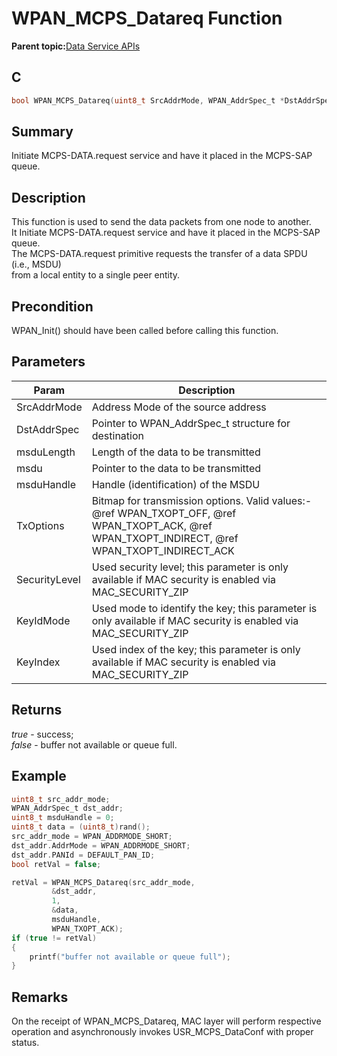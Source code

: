 # WPAN\_MCPS\_Datareq Function

**Parent topic:**[Data Service APIs](GUID-626BC179-2C84-45A5-9075-47D7BA9DB491.md)

## C

```c
bool WPAN_MCPS_Datareq(uint8_t SrcAddrMode, WPAN_AddrSpec_t *DstAddrSpec, uint8_t msduLength, uint8_t *msdu, uint8_t msduHandle, uint8_t TxOptions)
```

## Summary

Initiate MCPS-DATA.request service and have it placed in the MCPS-SAP queue.

## Description

This function is used to send the data packets from one node to another.<br />It Initiate MCPS-DATA.request service and have it placed in the MCPS-SAP queue.<br />The MCPS-DATA.request primitive requests the transfer of a data SPDU \(i.e., MSDU\)<br />from a local entity to a single peer entity.

## Precondition

WPAN\_Init\(\) should have been called before calling this function.

## Parameters

|Param|Description|
|-----|-----------|
|SrcAddrMode|Address Mode of the source address|
|DstAddrSpec|Pointer to WPAN\_AddrSpec\_t structure for destination|
|msduLength|Length of the data to be transmitted|
|msdu|Pointer to the data to be transmitted|
|msduHandle|Handle \(identification\) of the MSDU|
|TxOptions|Bitmap for transmission options. Valid values:- @ref WPAN\_TXOPT\_OFF, @ref WPAN\_TXOPT\_ACK, @ref WPAN\_TXOPT\_INDIRECT, @ref WPAN\_TXOPT\_INDIRECT\_ACK|
|SecurityLevel|Used security level; this parameter is only available if MAC security is enabled via MAC\_SECURITY\_ZIP|
|KeyIdMode|Used mode to identify the key; this parameter is only available if MAC security is enabled via MAC\_SECURITY\_ZIP|
|KeyIndex|Used index of the key; this parameter is only available if MAC security is enabled via MAC\_SECURITY\_ZIP|

## Returns

*true* - success;<br />*false* - buffer not available or queue full.

## Example

```c
uint8_t src_addr_mode;
WPAN_AddrSpec_t dst_addr;
uint8_t msduHandle = 0;
uint8_t data = (uint8_t)rand();
src_addr_mode = WPAN_ADDRMODE_SHORT;
dst_addr.AddrMode = WPAN_ADDRMODE_SHORT;
dst_addr.PANId = DEFAULT_PAN_ID;
bool retVal = false;

retVal = WPAN_MCPS_Datareq(src_addr_mode,
         &dst_addr,
         1,
         &data,
         msduHandle,
         WPAN_TXOPT_ACK);
if (true != retVal)
{
    printf("buffer not available or queue full");
}
```

## Remarks

On the receipt of WPAN\_MCPS\_Datareq, MAC layer will perform respective operation and asynchronously invokes USR\_MCPS\_DataConf with proper status.

